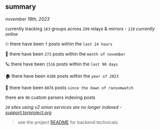 
## summary
_november 18th, 2023_

currently tracking `163` groups across `299` relays & mirrors - _`110` currently online_

⏲ there have been `7` posts within the `last 24 hours`

🦈 there have been `273` posts within the `month of november`

🪐 there have been `1516` posts within the `last 90 days`

🏚 there have been `4186` posts within the `year of 2023`

🦕 there have been `8876` posts `since the dawn of ransomwatch`

there are `96` custom parsers indexing posts

_`20` sites using v2 onion services are no longer indexed - [support.torproject.org](https://support.torproject.org/onionservices/v2-deprecation/)_

> see the project [README](https://github.com/joshhighet/ransomwatch#ransomwatch--) for backend technicals
